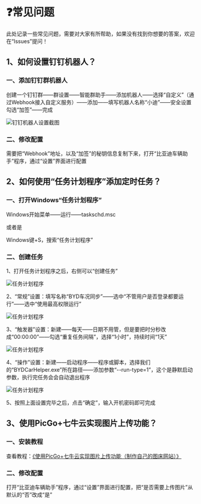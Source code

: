# ❓常见问题

此处记录一些常见问题，需要对大家有所帮助，如果没有找到你想要的答案，欢迎在“Issues”提问！

## 1、如何设置钉钉机器人？

### 一、添加钉钉群机器人

创建一个钉钉群——群设置——智能群助手——添加机器人——选择“自定义”（通过Webhook接入自定义服务）——添加——填写机器人名称“小迪”——安全设置勾选“加签”——完成

![钉钉机器人设置截图](https://cdn.jsdelivr.net/gh/flydoos/BYDCarHelper/Images/Robot-1.0.0.png)

### 二、修改配置

需要把“Webhook”地址，以及“加签”的秘钥信息复制下来，打开“比亚迪车辆助手”程序，通过“设置”界面进行配置

## 2、如何使用“任务计划程序”添加定时任务？

### 一、打开Windows“任务计划程序”

Windows开始菜单——运行——taskschd.msc

或者是

Windows键+S，搜索“任务计划程序”

### 二、创建任务

1、打开任务计划程序之后，右侧可以“创建任务”

![任务计划程序](https://cdn.jsdelivr.net/gh/flydoos/BYDCarHelper/Images/TASKS-01.png)

2、“常规”设置：填写名称“BYD车况同步”——选中“不管用户是否登录都要运行”——选中“使用最高权限运行”

![任务计划程序](https://cdn.jsdelivr.net/gh/flydoos/BYDCarHelper/Images/TASKS-02.png)

3、“触发器”设置：新建——每天——日期不用管，但是要把时分秒改成“00:00:00”——勾选“重复任务间隔”，选择“1小时”，持续时间“1天”

![任务计划程序](https://cdn.jsdelivr.net/gh/flydoos/BYDCarHelper/Images/TASKS-03.png)

4、“操作”设置：新建——启动程序——程序或脚本，选择我们的“BYDCarHelper.exe”所在路径——添加参数“--run-type=1”，这个是静默启动参数，执行完任务会会自动退出程序

![任务计划程序](https://cdn.jsdelivr.net/gh/flydoos/BYDCarHelper/Images/TASKS-04.png)

5、按照上面设置完毕之后，点击“确定”，输入开机密码即可完成

## 3、使用PicGo+七牛云实现图片上传功能？

### 一、安装教程

查看教程：[《使用PicGo+七牛云实现图片上传功能（制作自己的图床网站）》](https://www.wuleba.com/?p=1919)

### 二、修改配置

打开“比亚迪车辆助手”程序，通过“设置”界面进行配置，把“是否需要上传图片”从默认的“否”改成“是”

